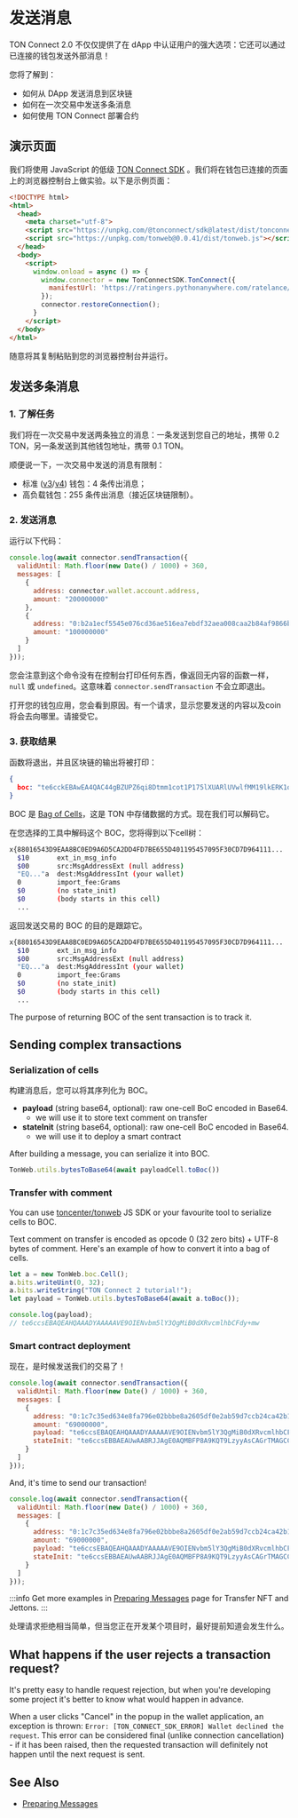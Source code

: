 # 发送消息

TON Connect 2.0 不仅仅提供了在 dApp 中认证用户的强大选项：它还可以通过已连接的钱包发送外部消息！

您将了解到：

- 如何从 DApp 发送消息到区块链
- 如何在一次交易中发送多条消息
- 如何使用 TON Connect 部署合约

## 演示页面

我们将使用 JavaScript 的低级 [TON Connect SDK](https://github.com/ton-connect/sdk/tree/main/packages/sdk) 。我们将在钱包已连接的页面上的浏览器控制台上做实验。以下是示例页面：

```html
<!DOCTYPE html>
<html>
  <head>
    <meta charset="utf-8">
    <script src="https://unpkg.com/@tonconnect/sdk@latest/dist/tonconnect-sdk.min.js"></script>
    <script src="https://unpkg.com/tonweb@0.0.41/dist/tonweb.js"></script>
  </head>
  <body>
    <script>
      window.onload = async () => {
        window.connector = new TonConnectSDK.TonConnect({
          manifestUrl: 'https://ratingers.pythonanywhere.com/ratelance/tonconnect-manifest.json'
        });
        connector.restoreConnection();
      }
    </script>
  </body>
</html>
```

随意将其复制粘贴到您的浏览器控制台并运行。

## 发送多条消息

### 1. 了解任务

我们将在一次交易中发送两条独立的消息：一条发送到您自己的地址，携带 0.2 TON，另一条发送到其他钱包地址，携带 0.1 TON。

顺便说一下，一次交易中发送的消息有限制：

- 标准 ([v3](/participate/wallets/contracts#wallet-v3)/[v4](/participate/wallets/contracts#wallet-v4)) 钱包：4 条传出消息；
- 高负载钱包：255 条传出消息（接近区块链限制）。

### 2. 发送消息

运行以下代码：

```js
console.log(await connector.sendTransaction({
  validUntil: Math.floor(new Date() / 1000) + 360,
  messages: [
    {
      address: connector.wallet.account.address,
      amount: "200000000"
    },
    {
      address: "0:b2a1ecf5545e076cd36ae516ea7ebdf32aea008caa2b84af9866becb208895ad",
      amount: "100000000"
    }
  ]
}));
```

您会注意到这个命令没有在控制台打印任何东西，像返回无内容的函数一样，`null` 或 `undefined`。这意味着 `connector.sendTransaction` 不会立即退出。

打开您的钱包应用，您会看到原因。有一个请求，显示您要发送的内容以及coin将会去向哪里。请接受它。

### 3. 获取结果

函数将退出，并且区块链的输出将被打印：

```json
{
  boc: "te6cckEBAwEA4QAC44gBZUPZ6qi8Dtmm1cot1P175lXUARlUVwlfMM19lkERK1oCUB3RqDxAFnPpeo191X/jiimn9Bwnq3zwcU/MMjHRNN5sC5tyymBV3SJ1rjyyscAjrDDFAIV/iE+WBySEPP9wCU1NGLsfcvVgAAACSAAYHAECAGhCAFlQ9nqqLwO2abVyi3U/XvmVdQBGVRXCV8wzX2WQRErWoAmJaAAAAAAAAAAAAAAAAAAAAGZCAFlQ9nqqLwO2abVyi3U/XvmVdQBGVRXCV8wzX2WQRErWnMS0AAAAAAAAAAAAAAAAAAADkk4U"
}
```

BOC 是 [Bag of Cells](/learn/overviews/cells)，这是 TON 中存储数据的方式。现在我们可以解码它。

在您选择的工具中解码这个 BOC，您将得到以下cell树：

```bash
x{88016543D9EAA8BC0ED9A6D5CA2DD4FD7BE655D401195457095F30CD7D964111...
  $10       ext_in_msg_info
  $00       src:MsgAddressExt (null address)
  "EQ..."a  dest:MsgAddressInt (your wallet)
  0         import_fee:Grams
  $0        (no state_init)
  $0        (body starts in this cell)
  ...
```

返回发送交易的 BOC 的目的是跟踪它。

```bash
x{88016543D9EAA8BC0ED9A6D5CA2DD4FD7BE655D401195457095F30CD7D964111...
  $10       ext_in_msg_info
  $00       src:MsgAddressExt (null address)
  "EQ..."a  dest:MsgAddressInt (your wallet)
  0         import_fee:Grams
  $0        (no state_init)
  $0        (body starts in this cell)
  ...
```

The purpose of returning BOC of the sent transaction is to track it.

## Sending complex transactions

### Serialization of cells

构建消息后，您可以将其序列化为 BOC。

- **payload** (string base64, optional): raw one-cell BoC encoded in Base64.
  - we will use it to store text comment on transfer
- **stateInit** (string base64, optional): raw one-cell BoC encoded in Base64.
  - we will use it to deploy a smart contract

After building a message, you can serialize it into BOC.

```js
TonWeb.utils.bytesToBase64(await payloadCell.toBoc())
```

### Transfer with comment

You can use [toncenter/tonweb](https://github.com/toncenter/tonweb) JS SDK or your favourite tool to serialize cells to BOC.

Text comment on transfer is encoded as opcode 0 (32 zero bits) + UTF-8 bytes of comment. Here's an example of how to convert it into a bag of cells.

```js
let a = new TonWeb.boc.Cell();
a.bits.writeUint(0, 32);
a.bits.writeString("TON Connect 2 tutorial!");
let payload = TonWeb.utils.bytesToBase64(await a.toBoc());

console.log(payload);
// te6ccsEBAQEAHQAAADYAAAAAVE9OIENvbm5lY3QgMiB0dXRvcmlhbCFdy+mw
```

### Smart contract deployment

现在，是时候发送我们的交易了！

```js
console.log(await connector.sendTransaction({
  validUntil: Math.floor(new Date() / 1000) + 360,
  messages: [
    {
      address: "0:1c7c35ed634e8fa796e02bbbe8a2605df0e2ab59d7ccb24ca42b1d5205c735ca",
      amount: "69000000",
      payload: "te6ccsEBAQEAHQAAADYAAAAAVE9OIENvbm5lY3QgMiB0dXRvcmlhbCFdy+mw",
      stateInit: "te6ccsEBBAEAUwAABRJJAgE0AQMBFP8A9KQT9LzyyAsCAGrTMAGCCGlJILmRMODQ0wMx+kAwi0ZG9nZYcCCAGMjLBVAEzxaARfoCE8tqEssfAc8WyXP7AAAQAAABhltsPJ+MirEd"
    }
  ]
}));
```

And, it's time to send our transaction!

```js
console.log(await connector.sendTransaction({
  validUntil: Math.floor(new Date() / 1000) + 360,
  messages: [
    {
      address: "0:1c7c35ed634e8fa796e02bbbe8a2605df0e2ab59d7ccb24ca42b1d5205c735ca",
      amount: "69000000",
      payload: "te6ccsEBAQEAHQAAADYAAAAAVE9OIENvbm5lY3QgMiB0dXRvcmlhbCFdy+mw",
      stateInit: "te6ccsEBBAEAUwAABRJJAgE0AQMBFP8A9KQT9LzyyAsCAGrTMAGCCGlJILmRMODQ0wMx+kAwi0ZG9nZYcCCAGMjLBVAEzxaARfoCE8tqEssfAc8WyXP7AAAQAAABhltsPJ+MirEd"
    }
  ]
}));
```

:::info
Get more examples in [Preparing Messages](/develop/dapps/ton-connect/message-builders) page for Transfer NFT and Jettons.
:::

处理请求拒绝相当简单，但当您正在开发某个项目时，最好提前知道会发生什么。

## What happens if the user rejects a transaction request?

It's pretty easy to handle request rejection, but when you're developing some project it's better to know what would happen in advance.

When a user clicks "Cancel" in the popup in the wallet application, an exception is thrown: `Error: [TON_CONNECT_SDK_ERROR] Wallet declined the request`. This error can be considered final (unlike connection cancellation) - if it has been raised, then the requested transaction will definitely not happen until the next request is sent.

## See Also

- [Preparing Messages](/develop/dapps/ton-connect/message-builders)
